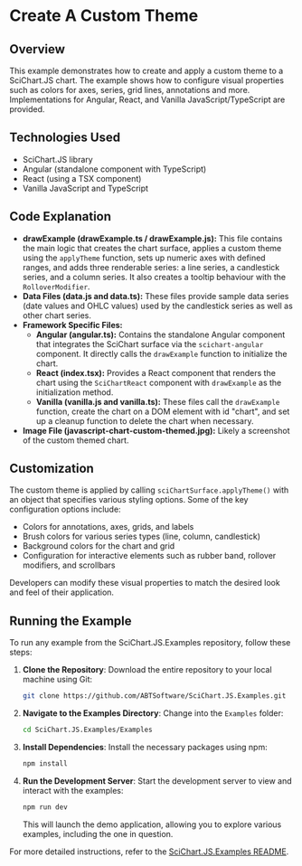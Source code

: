 # Create A Custom Theme

## Overview

This example demonstrates how to create and apply a custom theme to a SciChart.JS chart. The example shows how to configure visual properties such as colors for axes, series, grid lines, annotations and more. Implementations for Angular, React, and Vanilla JavaScript/TypeScript are provided.

## Technologies Used

-   SciChart.JS library
-   Angular (standalone component with TypeScript)
-   React (using a TSX component)
-   Vanilla JavaScript and TypeScript

## Code Explanation

-   **drawExample (drawExample.ts / drawExample.js):** This file contains the main logic that creates the chart surface, applies a custom theme using the `applyTheme` function, sets up numeric axes with defined ranges, and adds three renderable series: a line series, a candlestick series, and a column series. It also creates a tooltip behaviour with the `RolloverModifier`.
-   **Data Files (data.js and data.ts):** These files provide sample data series (date values and OHLC values) used by the candlestick series as well as other chart series.
-   **Framework Specific Files:**
    -   **Angular (angular.ts):** Contains the standalone Angular component that integrates the SciChart surface via the `scichart-angular` component. It directly calls the `drawExample` function to initialize the chart.
    -   **React (index.tsx):** Provides a React component that renders the chart using the `SciChartReact` component with `drawExample` as the initialization method.
    -   **Vanilla (vanilla.js and vanilla.ts):** These files call the `drawExample` function, create the chart on a DOM element with id "chart", and set up a cleanup function to delete the chart when necessary.
-   **Image File (javascript-chart-custom-themed.jpg):** Likely a screenshot of the custom themed chart.

## Customization

The custom theme is applied by calling `sciChartSurface.applyTheme()` with an object that specifies various styling options. Some of the key configuration options include:

-   Colors for annotations, axes, grids, and labels
-   Brush colors for various series types (line, column, candlestick)
-   Background colors for the chart and grid
-   Configuration for interactive elements such as rubber band, rollover modifiers, and scrollbars

Developers can modify these visual properties to match the desired look and feel of their application.

## Running the Example

To run any example from the SciChart.JS.Examples repository, follow these steps:

1. **Clone the Repository**: Download the entire repository to your local machine using Git:

    ```bash
    git clone https://github.com/ABTSoftware/SciChart.JS.Examples.git
    ```

2. **Navigate to the Examples Directory**: Change into the `Examples` folder:

    ```bash
    cd SciChart.JS.Examples/Examples
    ```

3. **Install Dependencies**: Install the necessary packages using npm:

    ```bash
    npm install
    ```

4. **Run the Development Server**: Start the development server to view and interact with the examples:

    ```bash
    npm run dev
    ```

    This will launch the demo application, allowing you to explore various examples, including the one in question.

For more detailed instructions, refer to the [SciChart.JS.Examples README](https://github.com/ABTSoftware/SciChart.JS.Examples/blob/master/README.md).
